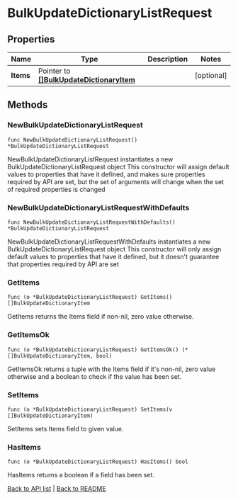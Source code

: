 # BulkUpdateDictionaryListRequest

## Properties

Name | Type | Description | Notes
------------ | ------------- | ------------- | -------------
**Items** | Pointer to [**[]BulkUpdateDictionaryItem**](BulkUpdateDictionaryItem.md) |  | [optional] 

## Methods

### NewBulkUpdateDictionaryListRequest

`func NewBulkUpdateDictionaryListRequest() *BulkUpdateDictionaryListRequest`

NewBulkUpdateDictionaryListRequest instantiates a new BulkUpdateDictionaryListRequest object
This constructor will assign default values to properties that have it defined,
and makes sure properties required by API are set, but the set of arguments
will change when the set of required properties is changed

### NewBulkUpdateDictionaryListRequestWithDefaults

`func NewBulkUpdateDictionaryListRequestWithDefaults() *BulkUpdateDictionaryListRequest`

NewBulkUpdateDictionaryListRequestWithDefaults instantiates a new BulkUpdateDictionaryListRequest object
This constructor will only assign default values to properties that have it defined,
but it doesn't guarantee that properties required by API are set

### GetItems

`func (o *BulkUpdateDictionaryListRequest) GetItems() []BulkUpdateDictionaryItem`

GetItems returns the Items field if non-nil, zero value otherwise.

### GetItemsOk

`func (o *BulkUpdateDictionaryListRequest) GetItemsOk() (*[]BulkUpdateDictionaryItem, bool)`

GetItemsOk returns a tuple with the Items field if it's non-nil, zero value otherwise
and a boolean to check if the value has been set.

### SetItems

`func (o *BulkUpdateDictionaryListRequest) SetItems(v []BulkUpdateDictionaryItem)`

SetItems sets Items field to given value.

### HasItems

`func (o *BulkUpdateDictionaryListRequest) HasItems() bool`

HasItems returns a boolean if a field has been set.


[Back to API list](../README.md#documentation-for-api-endpoints) | [Back to README](../README.md)


